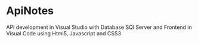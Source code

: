 # ApiNotes
API development in Visual Studio with Database SQl Server and Frontend in Visual Code using Html5, Javascript and CSS3
